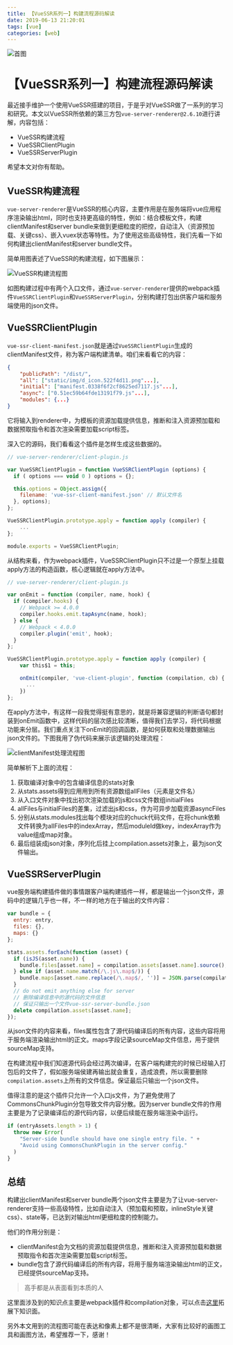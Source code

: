 ```yaml
---
title: 【VueSSR系列一】构建流程源码解读
date: 2019-06-13 21:20:01
tags: [vue]
categories: [web]
---
```


![首图](https://cdn.pixabay.com/photo/2014/05/02/21/49/home-office-336373__340.jpg)

<!-- more -->

# 【VueSSR系列一】构建流程源码解读

最近接手维护一个使用VueSSR搭建的项目，于是乎对VueSSR做了一系列的学习和研究。本文以VueSSR所依赖的第三方包`vue-server-renderer@2.6.10`进行讲解，内容包括：
- VueSSR构建流程
- VueSSRClientPlugin
- VueSSRServerPlugin
<!--- 服务端渲染的大体原理-->
<!--- 输出html正文过程-->
<!--- 预加载与预取资源-->
<!--2. 数据流-->
<!--    - 服务端处理请求-->
<!--    - 客户端激活-->

希望本文对你有帮助。

## VueSSR构建流程
`vue-server-renderer`是VueSSR的核心内容，主要作用是在服务端将vue应用程序渲染输出html，同时也支持更高级的特性，例如：结合模板文件，构建clientManifest和server bundle来做到更细粒度的把控，自动注入（资源预加载、关键css）、嵌入vuex状态等特性。为了使用这些高级特性，我们先看一下如何构建出clientManifest和server bundle文件。

简单用图表述了VueSSR的构建流程，如下图展示：

![VueSSR构建流程图](http://m.qpic.cn/psb?/V12x89qA2LlAEO/Kc*lvVVyE6.jGWuENdHZ1NoSFgly4xSG*7r3a3s0VDY!/b/dAgBAAAAAAAA&bo=jgTAAY4EwAEDByI!&rf=viewer_4)

如图构建过程中有两个入口文件，通过`vue-server-renderer`提供的webpack插件`VueSSRClientPlugin`和`VueSSRServerPlugin`，分别构建打包出供客户端和服务端使用的json文件。

## VueSSRClientPlugin
`vue-ssr-client-manifest.json`就是通过`VueSSRClientPlugin`生成的clientManifest文件，称为客户端构建清单。咱们来看看它的内容：
```json
{
    "publicPath": "/dist/",
    "all": ["static/img/d_icon.522f4d11.png"...],
    "initial": ["manifest.0338f6f2cf8625ed7117.js"...],
    "async": ["0.51ec59b64fde13191f79.js"...],
    "modules": {...}
}
```
它将输入到renderer中，为模板的资源加载提供信息，推断和注入资源预加载和数据预取指令和首次渲染需要加载script标签。

深入它的源码，我们看看这个插件是怎样生成这些数据的。
```javascript
// vue-server-renderer/client-plugin.js

var VueSSRClientPlugin = function VueSSRClientPlugin (options) {
  if ( options === void 0 ) options = {};

  this.options = Object.assign({
    filename: 'vue-ssr-client-manifest.json' // 默认文件名
  }, options);
};

VueSSRClientPlugin.prototype.apply = function apply (compiler) {
    ...
};

module.exports = VueSSRClientPlugin;
```
从结构来看，作为webpack插件，VueSSRClientPlugin只不过是一个原型上挂载apply方法的构造函数，核心逻辑就在apply方法中。
```javascript
// vue-server-renderer/client-plugin.js

var onEmit = function (compiler, name, hook) {
  if (compiler.hooks) {
    // Webpack >= 4.0.0
    compiler.hooks.emit.tapAsync(name, hook);
  } else {
    // Webpack < 4.0.0
    compiler.plugin('emit', hook);
  }
};

VueSSRClientPlugin.prototype.apply = function apply (compiler) {
    var this$1 = this;

    onEmit(compiler, 'vue-client-plugin', function (compilation, cb) {
      ...
    })
};
```
在apply方法中，有这样一段我觉得挺有意思的，就是将兼容逻辑的判断语句都封装到onEmit函数中，这样代码的层次感比较清晰，值得我们去学习，将代码根据功能来分层。我们重点关注下onEmit的回调函数，是如何获取和处理数据输出json文件的。下图我用了伪代码来展示该逻辑的处理流程：

![clientManifest处理流程图](http://m.qpic.cn/psb?/V12x89qA2LlAEO/3kRBJQYHa.05qmZ9VEJ0u9G3s9Q3CcrRuqo48ZsG2qk!/b/dL4AAAAAAAAA&bo=PgT2Az4E9gMRBzA!&rf=viewer_4)

简单解析下上面的流程：
1. 获取编译对象中的包含编译信息的stats对象
2. 从stats.assets得到应用用到所有资源数组allFiles（元素是文件名）
3. 从入口文件对象中找出初次渲染加载的js和css文件数组initialFiles
4. allFiles与initialFiles的差集，过滤出js和css，作为可异步加载资源asyncFiles
5. 分别从stats.modules找出每个模块对应的chuck代码文件，在将chunk依赖文件转换为allFiles中的indexArray，然后moduleId做key，indexArray作为value组成map对象。
6. 最后组装成json对象，序列化后挂上compilation.assets对象上，最为json文件输出。

## VueSSRServerPlugin
vue服务端构建插件做的事情跟客户端构建插件一样，都是输出一个json文件，源码中的逻辑几乎也一样，不一样的地方在于输出的文件内容：
```javascript
var bundle = {
  entry: entry,
  files: {},
  maps: {}
};

stats.assets.forEach(function (asset) {
  if (isJS(asset.name)) {
    bundle.files[asset.name] = compilation.assets[asset.name].source();
  } else if (asset.name.match(/\.js\.map$/)) {
    bundle.maps[asset.name.replace(/\.map$/, '')] = JSON.parse(compilation.assets[asset.name].source());
  }
  // do not emit anything else for server
  // 删除编译信息中的源代码的文件信息
  // 保证只输出一个文件vue-ssr-server-bundle.json
  delete compilation.assets[asset.name];
});
```
从json文件的内容来看，files属性包含了源代码编译后的所有内容，这些内容将用于服务端渲染输出html的正文。maps字段记录sourceMap文件信息，用于提供sourceMap支持。

在构建流程中我们知道源代码会经过两次编译，在客户端构建完的时候已经输入打包后的文件了，假如服务端侯建再输出就会重复，造成浪费，所以需要删除`compilation.assets`上所有的文件信息。保证最后只输出一个json文件。


值得注意的是这个插件只允许一个入口js文件，为了避免使用了CommonsChunkPlugin分包导致文件内容分散。因为server bundle文件的作用主要是为了记录编译后的源代码内容，以便后续能在服务端渲染中运行。
```javascript
if (entryAssets.length > 1) {
  throw new Error(
    "Server-side bundle should have one single entry file. " +
    "Avoid using CommonsChunkPlugin in the server config."
  )
}
```

## 总结
构建出clientManifest和server bundle两个json文件主要是为了让vue-server-renderer支持一些高级特性，比如自动注入（预加载和预取，inlineStyle关键css）、state等，已达到对输出html更细粒度的控制能力。

他们的作用分别是：
- clientManifest会为文档的资源加载提供信息，推断和注入资源预加载和数据预取指令和首次渲染需要加载script标签。
- bundle包含了源代码编译后的所有内容，将用于服务端渲染输出html的正文，已经提供sourceMap支持。

> 高手都是从表面看到本质的人

这里面涉及到的知识点主要是webpack插件和compilation对象，可以点击[这里](https://webpack.docschina.org/api/compilation/)拓展下知识面。

另外本文用到的流程图可能在表达和像素上都不是很清晰，大家有比较好的画图工具和画图方法，希望推荐一下，感谢！